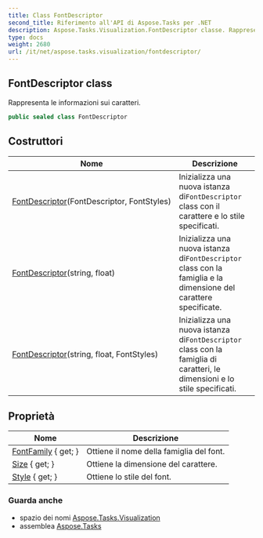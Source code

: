 ```yaml
---
title: Class FontDescriptor
second_title: Riferimento all'API di Aspose.Tasks per .NET
description: Aspose.Tasks.Visualization.FontDescriptor classe. Rappresenta le informazioni sui caratteri.
type: docs
weight: 2680
url: /it/net/aspose.tasks.visualization/fontdescriptor/
---
```

## FontDescriptor class

Rappresenta le informazioni sui caratteri.

```csharp
public sealed class FontDescriptor
```

## Costruttori

| Nome | Descrizione |
| --- | --- |
| [FontDescriptor](fontdescriptor/#constructor)(FontDescriptor, FontStyles) | Inizializza una nuova istanza di`FontDescriptor` class con il carattere e lo stile specificati. |
| [FontDescriptor](fontdescriptor/#constructor_1)(string, float) | Inizializza una nuova istanza di`FontDescriptor` class con la famiglia e la dimensione del carattere specificate. |
| [FontDescriptor](fontdescriptor/#constructor_2)(string, float, FontStyles) | Inizializza una nuova istanza di`FontDescriptor` class con la famiglia di caratteri, le dimensioni e lo stile specificati. |

## Proprietà

| Nome | Descrizione |
| --- | --- |
| [FontFamily](../../aspose.tasks.visualization/fontdescriptor/fontfamily/) { get; } | Ottiene il nome della famiglia del font. |
| [Size](../../aspose.tasks.visualization/fontdescriptor/size/) { get; } | Ottiene la dimensione del carattere. |
| [Style](../../aspose.tasks.visualization/fontdescriptor/style/) { get; } | Ottiene lo stile del font. |

### Guarda anche

* spazio dei nomi [Aspose.Tasks.Visualization](../../aspose.tasks.visualization/)
* assemblea [Aspose.Tasks](../../)


